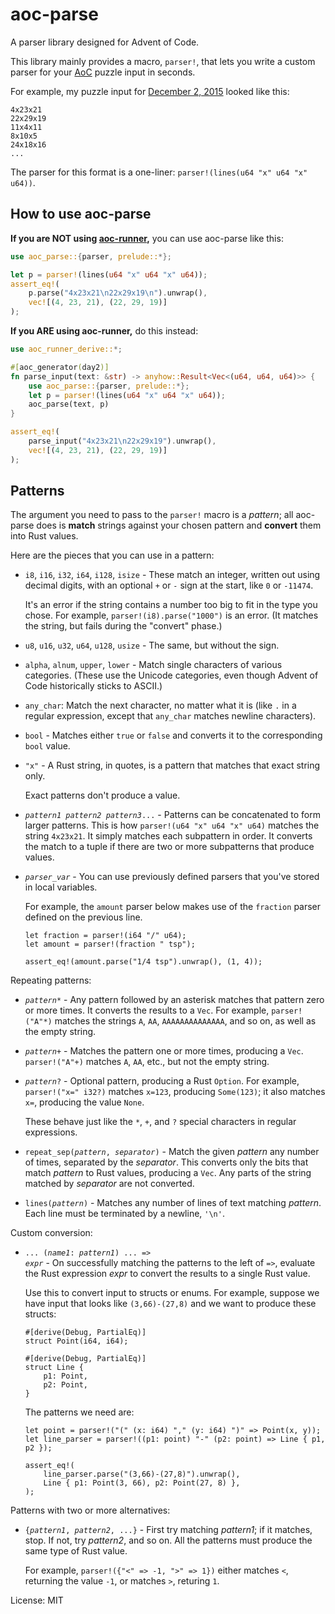 # aoc-parse

A parser library designed for Advent of Code.

This library mainly provides a macro, `parser!`, that lets you write
a custom parser for your [AoC] puzzle input in seconds.

For example, my puzzle input for [December 2, 2015][example] looked like this:

```
4x23x21
22x29x19
11x4x11
8x10x5
24x18x16
...
```

The parser for this format is a one-liner:
`parser!(lines(u64 "x" u64 "x" u64))`.

## How to use aoc-parse

**If you are NOT using [aoc-runner],** you can use aoc-parse like this:

```rust
use aoc_parse::{parser, prelude::*};

let p = parser!(lines(u64 "x" u64 "x" u64));
assert_eq!(
    p.parse("4x23x21\n22x29x19\n").unwrap(),
    vec![(4, 23, 21), (22, 29, 19)]
);
```

**If you ARE using aoc-runner,** do this instead:

```rust
use aoc_runner_derive::*;

#[aoc_generator(day2)]
fn parse_input(text: &str) -> anyhow::Result<Vec<(u64, u64, u64)>> {
    use aoc_parse::{parser, prelude::*};
    let p = parser!(lines(u64 "x" u64 "x" u64));
    aoc_parse(text, p)
}

assert_eq!(
    parse_input("4x23x21\n22x29x19").unwrap(),
    vec![(4, 23, 21), (22, 29, 19)]
);
```

## Patterns

The argument you need to pass to the `parser!` macro is a *pattern*;
all aoc-parse does is **match** strings against your chosen pattern
and **convert** them into Rust values.

Here are the pieces that you can use in a pattern:

*   `i8`, `i16`, `i32`, `i64`, `i128`, `isize` - These match an integer,
    written out using decimal digits, with an optional `+` or `-` sign
    at the start, like `0` or `-11474`.

    It's an error if the string contains a number too big to fit in the
    type you chose. For example, `parser!(i8).parse("1000")` is an error.
    (It matches the string, but fails during the "convert" phase.)

*   `u8`, `u16`, `u32`, `u64`, `u128`, `usize` - The same, but without
    the sign.

*   `alpha`, `alnum`, `upper`, `lower` - Match single characters of
    various categories. (These use the Unicode categories, even though
    Advent of Code historically sticks to ASCII.)

*   `any_char`: Match the next character, no matter what it is (like `.`
    in a regular expression, except that `any_char` matches newline
    characters).

*   `bool` - Matches either `true` or `false` and converts it to the
    corresponding `bool` value.

*   `"x"` - A Rust string, in quotes, is a pattern that matches that exact
    string only.

    Exact patterns don't produce a value.

*   <code><var>pattern1 pattern2 pattern3</var>...</code> - Patterns can be
    concatenated to form larger patterns. This is how
    `parser!(u64 "x" u64 "x" u64)` matches the string `4x23x21`. It simply
    matches each subpattern in order. It converts the match to a tuple if
    there are two or more subpatterns that produce values.

*   <code><var>parser_var</var></code> - You can use previously defined
    parsers that you've stored in local variables.

    For example, the `amount` parser below makes use of the `fraction` parser
    defined on the previous line.

    ```
    let fraction = parser!(i64 "/" u64);
    let amount = parser!(fraction " tsp");

    assert_eq!(amount.parse("1/4 tsp").unwrap(), (1, 4));
    ```

Repeating patterns:

*   <code><var>pattern</var>*</code> - Any pattern followed by an asterisk
    matches that pattern zero or more times. It converts the results to a
    `Vec`. For example, `parser!("A"*)` matches the strings `A`, `AA`,
    `AAAAAAAAAAAAAA`, and so on, as well as the empty string.

*   <code><var>pattern</var>+</code> - Matches the pattern one or more times, producing a `Vec`.
    `parser!("A"+)` matches `A`, `AA`, etc., but not the empty string.

*   <code><var>pattern</var>?</code> - Optional pattern, producing a Rust `Option`. For
    example, `parser!("x=" i32?)` matches `x=123`, producing `Some(123)`;
    it also matches `x=`, producing the value `None`.

    These behave just like the `*`, `+`, and `?` special characters in
    regular expressions.

*   <code>repeat_sep(<var>pattern</var>, <var>separator</var>)</code> -
    Match the given *pattern* any number of times, separated by the *separator*.
    This converts only the bits that match *pattern* to Rust values, producing
    a `Vec`. Any parts of the string matched by *separator* are not converted.

*   <code>lines(<var>pattern</var>)</code> - Matches any number of lines of
    text matching *pattern*. Each line must be terminated by a newline, `'\n'`.

Custom conversion:

*   <code>... (<var>name1</var>: <var>pattern1</var>) ... => <var>expr</var></code> -
    On successfully matching the patterns to the left of `=>`, evaluate the Rust
    expression *expr* to convert the results to a single Rust value.

    Use this to convert input to structs or enums. For example, suppose we have
    input that looks like `(3,66)-(27,8)` and we want to produce these structs:

    ```
    #[derive(Debug, PartialEq)]
    struct Point(i64, i64);

    #[derive(Debug, PartialEq)]
    struct Line {
        p1: Point,
        p2: Point,
    }
    ```

    The patterns we need are:

    ```
    let point = parser!("(" (x: i64) "," (y: i64) ")" => Point(x, y));
    let line_parser = parser!((p1: point) "-" (p2: point) => Line { p1, p2 });

    assert_eq!(
        line_parser.parse("(3,66)-(27,8)").unwrap(),
        Line { p1: Point(3, 66), p2: Point(27, 8) },
    );
    ```

Patterns with two or more alternatives:

*   <code>{<var>pattern1</var>, <var>pattern2</var>, ...}</code> -
    First try matching *pattern1*; if it matches, stop. If not, try
    *pattern2*, and so on. All the patterns must produce the same type of
    Rust value.

    For example, `parser!({"<" => -1, ">" => 1})` either matches `<`,
    returning the value `-1`, or matches `>`, returing `1`.

[AoC]: https://adventofcode.com/
[example]: https://adventofcode.com/2015/day/2
[aoc-runner]: https://lib.rs/crates/aoc-runner

License: MIT
